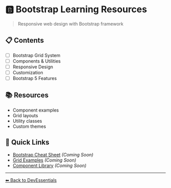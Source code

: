 # 🅱️ Bootstrap Learning Resources

> Responsive web design with Bootstrap framework

## 📋 Contents

- [ ] Bootstrap Grid System
- [ ] Components & Utilities
- [ ] Responsive Design
- [ ] Customization
- [ ] Bootstrap 5 Features

## 📚 Resources

- Component examples
- Grid layouts
- Utility classes
- Custom themes

## 🔗 Quick Links

- [Bootstrap Cheat Sheet](./bootstrap-cheat-sheet.pdf) *(Coming Soon)*
- [Grid Examples](./grid-examples.html) *(Coming Soon)*
- [Component Library](./components/) *(Coming Soon)*

---
[⬅ Back to DevEssentials](../../README.md)
